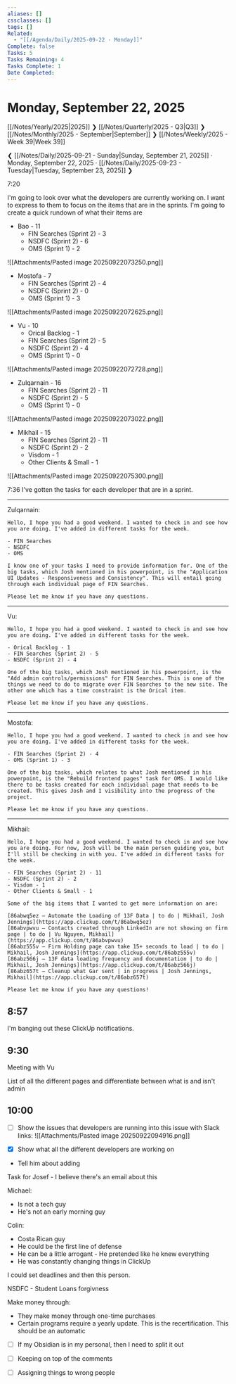 ```yaml
---
aliases: []
cssclasses: []
tags: []
Related:
  - "[[/Agenda/Daily/2025-09-22 - Monday]]"
Complete: false
Tasks: 5
Tasks Remaining: 4
Tasks Complete: 1
Date Completed:
---
```

# Monday, September 22, 2025

[[/Notes/Yearly/2025|2025]] ❯ [[/Notes/Quarterly/2025 - Q3|Q3]] ❯ [[/Notes/Monthly/2025 - September|September]] ❯ [[/Notes/Weekly/2025 - Week 39|Week 39]]

❮ [[/Notes/Daily/2025-09-21 - Sunday|Sunday, September 21, 2025]] · Monday, September 22, 2025 · [[/Notes/Daily/2025-09-23 - Tuesday|Tuesday, September 23, 2025]] ❯

<time>7:20</time>

I'm going to look over what the developers are currently working on. I want to express to them to focus on the items that are in the sprints. I'm going to create a quick rundown of what their items are

- Bao - 11
    - FIN Searches (Sprint 2) - 3
    - NSDFC (Sprint 2) - 6
    - OMS (Sprint 1) - 2

![[Attachments/Pasted image 20250922073250.png]]

- Mostofa - 7
    - FIN Searches (Sprint 2) - 4
    - NSDFC (Sprint 2) - 0
    - OMS (Sprint 1) - 3

![[Attachments/Pasted image 20250922072625.png]]

- Vu - 10
    - Orical Backlog - 1
    - FIN Searches (Sprint 2) - 5
    - NSDFC (Sprint 2) - 4
    - OMS (Sprint 1) - 0

![[Attachments/Pasted image 20250922072728.png]]

- Zulqarnain - 16
    - FIN Searches (Sprint 2) - 11
    - NSDFC (Sprint 2) - 5
    - OMS (Sprint 1) - 0

![[Attachments/Pasted image 20250922073022.png]]

- Mikhail - 15
    - FIN Searches (Sprint 2) - 11
    - NSDFC (Sprint 2) - 2
    - Visdom - 1
    - Other Clients & Small - 1

![[Attachments/Pasted image 20250922075300.png]]

<time>7:36</time>
I've gotten the tasks for each developer that are in a sprint.

---

Zulqarnain:
```
Hello, I hope you had a good weekend. I wanted to check in and see how you are doing. I've added in different tasks for the week.

- FIN Searches
- NSDFC
- OMS
  
I know one of your tasks I need to provide information for. One of the big tasks, which Josh mentioned in his powerpoint, is the "Application UI Updates - Responsiveness and Consistency". This will entail going through each individual page of FIN Searches.

Please let me know if you have any questions.
```

---

Vu:
```
Hello, I hope you had a good weekend. I wanted to check in and see how you are doing. I've added in different tasks for the week.

- Orical Backlog - 1
- FIN Searches (Sprint 2) - 5
- NSDFC (Sprint 2) - 4
  
One of the big tasks, which Josh mentioned in his powerpoint, is the "Add admin controls/permissions" for FIN Searches. This is one of the things we need to do to migrate over FIN Searches to the new site. The other one which has a time constraint is the Orical item.

Please let me know if you have any questions.
```

---

Mostofa:
```
Hello, I hope you had a good weekend. I wanted to check in and see how you are doing. I've added in different tasks for the week.

- FIN Searches (Sprint 2) - 4
- OMS (Sprint 1) - 3
  
One of the big tasks, which relates to what Josh mentioned in his powerpoint, is the "Rebuild frontend pages" task for OMS. I would like there to be tasks created for each individual page that needs to be created. This gives Josh and I visibility into the progress of the project.

Please let me know if you have any questions.
```

---

Mikhail:
```
Hello, I hope you had a good weekend. I wanted to check in and see how you are doing. For now, Josh will be the main person guiding you, but I'll still be checking in with you. I've added in different tasks for the week.

- FIN Searches (Sprint 2) - 11
- NSDFC (Sprint 2) - 2
- Visdom - 1
- Other Clients & Small - 1

Some of the big items that I wanted to get more information on are:

[86abwq5ez – Automate the Loading of 13F Data | to do | Mikhail, Josh Jennings](https://app.clickup.com/t/86abwq5ez)
[86abvpwvu – Contacts created through LinkedIn are not showing on firm page | to do | Vu Nguyen, Mikhail](https://app.clickup.com/t/86abvpwvu)
[86abz555v – Firm Holding page can take 15+ seconds to load | to do | Mikhail, Josh Jennings](https://app.clickup.com/t/86abz555v)
[86abz566j – 13F data loading frequency and documentation | to do | Mikhail, Josh Jennings](https://app.clickup.com/t/86abz566j)
[86abz657t – Cleanup what Gar sent | in progress | Josh Jennings, Mikhail](https://app.clickup.com/t/86abz657t)

Please let me know if you have any questions!
```

## 8:57

I'm banging out these ClickUp notifications.

## 9:30

Meeting with Vu

List of all the different pages and differentiate between what is and isn't admin

## 10:00

- [ ] Show the issues that developers are running into this issue with Slack links:
![[Attachments/Pasted image 20250922094916.png]]

- [x] Show what all the different developers are working on
- Tell him about adding 

Task for Josef - I believe there's an email about this

Michael:
- Is not a tech guy
- He's not an early morning guy

Colin:
- Costa Rican guy
- He could be the first line of defense
- He can be a little arrogant - He pretended like he knew everything
- He was constantly changing things in ClickUp

I could set deadlines and then this person.

NSDFC - Student Loans forgivness

Make money through:
- They make money through one-time purchases
- Certain programs require a yearly update. This is the recertification. This should be an automatic

- [ ] If my Obsidian is in my personal, then I need to split it out
- [ ] Keeping on top of the comments
- [ ] Assigning things to wrong people

